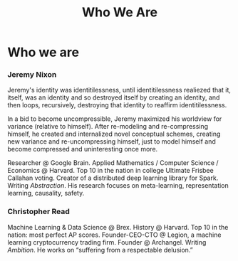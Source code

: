 ﻿---
layout: page
title: Who We Are
landing-title: 'Who We Are'
nav-menu: true
description: null
image: null
author: null
show_tile: false
---

# Who we are

### Jeremy Nixon
Jeremy's identity was identitilessness, until identitilessness realiezed that it, itself, was an identity and so destroyed itself by creating an identity, and then loops, recursively, destroying that identity to reaffirm identitilessness.

In a bid to become uncompressible, Jeremy maximized his worldview for variance (relative to himself). After re-modeling and re-compressing himself, he created and internalized novel conceptual schemes, creating new variance and re-uncompressing himself, just to model himself and become compressed and uninteresting once more.

Researcher @ Google Brain. Applied Mathematics / Computer Science / Economics @ Harvard. Top 10 in the nation in college Ultimate Frisbee Callahan voting. Creator of a distributed deep learning library for Spark. Writing *Abstraction*. His research focuses on meta-learning, representation learning, causality, safety.
  
### Christopher Read
Machine Learning & Data Science @ Brex. History @ Harvard. Top 10 in the nation: most perfect AP scores. Founder-CEO-CTO @ Legion, a machine learning cryptocurrency trading firm. Founder @ Archangel. Writing *Ambition*. He works on “suffering from a respectable delusion.”
